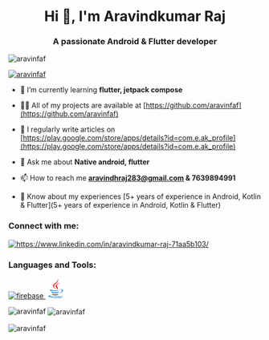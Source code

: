 <h1 align="center">Hi 👋, I'm Aravindkumar Raj</h1>
<h3 align="center">A passionate Android & Flutter developer</h3>

<p align="left"> <img src="https://komarev.com/ghpvc/?username=aravinfaf&label=Profile%20views&color=0e75b6&style=flat" alt="aravinfaf" /> </p>

<p align="left"> <a href="https://github.com/ryo-ma/github-profile-trophy"><img src="https://github-profile-trophy.vercel.app/?username=aravinfaf" alt="aravinfaf" /></a> </p>

- 🌱 I’m currently learning **flutter, jetpack compose**

- 👨‍💻 All of my projects are available at [https://github.com/aravinfaf](https://github.com/aravinfaf)

- 📝 I regularly write articles on [https://play.google.com/store/apps/details?id=com.e.ak_profile](https://play.google.com/store/apps/details?id=com.e.ak_profile)

- 💬 Ask me about **Native android, flutter**

- 📫 How to reach me **aravindhraj283@gmail.com & 7639894991**

- 📄 Know about my experiences [5+ years of experience in Android, Kotlin & Flutter](5+ years of experience in Android, Kotlin & Flutter)

<h3 align="left">Connect with me:</h3>
<p align="left">
<a href="https://linkedin.com/in/https://www.linkedin.com/in/aravindkumar-raj-71aa5b103/" target="blank"><img align="center" src="https://raw.githubusercontent.com/rahuldkjain/github-profile-readme-generator/master/src/images/icons/Social/linked-in-alt.svg" alt="https://www.linkedin.com/in/aravindkumar-raj-71aa5b103/" height="30" width="40" /></a>
</p>

<h3 align="left">Languages and Tools:</h3>
<p align="left"> <a href="https://firebase.google.com/" target="_blank" rel="noreferrer"> <img src="https://www.vectorlogo.zone/logos/firebase/firebase-icon.svg" alt="firebase" width="40" height="40"/> </a> <a href="https://www.java.com" target="_blank" rel="noreferrer"> <img src="https://raw.githubusercontent.com/devicons/devicon/master/icons/java/java-original.svg" alt="java" width="40" height="40"/> </a> </p>

<p><img align="left" src="https://github-readme-stats.vercel.app/api/top-langs?username=aravinfaf&show_icons=true&locale=en&layout=compact" alt="aravinfaf" /></p>

<p>&nbsp;<img align="center" src="https://github-readme-stats.vercel.app/api?username=aravinfaf&show_icons=true&locale=en" alt="aravinfaf" /></p>

<p><img align="center" src="https://github-readme-streak-stats.herokuapp.com/?user=aravinfaf&" alt="aravinfaf" /></p>
